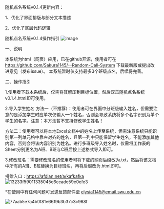 随机点名系统v0.1.4更新内容：

1、优化了界面排版与部分文本描述

2、优化了底层代码逻辑

随机点名系统v0.1.4操作指引
![image](https://github.com/Sakura1145/--Random-Call-System/assets/137955819/0d861813-c126-4766-a3a2-ed7a7cc53b79)

一、说明

本系统为html（网页）应用，已在github开源，使用者可在 https://github.com/Sakura1145/--Random-Call-System 下载最新版或提出改进意见（发布issue）。
本系统暂时仅支持最多3个班级点名，后续将完善。

二、操作指引

1.使用者下载本系统后，仅需将其解压到目标位置，然后双击随机点名系统v0.1.4.html即可使用。

2.导入学生姓名
方法一（不推荐）：使用者可在界面中分班级输入姓名，但需要注意的是添加学生时应单次仅输入一个姓名，否则会导致系统将多个名字识别为单个学生的名字。注意：本方法暂不支持修改学生姓名！

方法二：使用者可以将本地Excel文档中的姓名上传至系统，但需注意系统只能识别第一列单元格中靠左对齐的姓名，且第一列中只能保留学生姓名，不能添加其他内容，否则会将该内容识别为姓名。进行多班级导入姓名时，仅需将工作表的Sheet分别更名为A班、B班与C班后按上述格式导入即可。

3.修改班名：需要修改班名的使用者可将下载的网页后缀改为.txt，然后将该文档中所有的A班、B班替换为目标班名，再将后缀改为.html即可。

捐赠入口：https://afdian.net/a/kafkafka
![13233f59011335045c6ccadc59e0efe3](https://github.com/Sakura1145/--Random-Call-System/assets/137955819/a61e7c04-c474-4114-944a-e57ce6cd02d7)

*在使用中有任何问题可发送反馈邮件至 elysia1145@email.swu.edu.cn

![77aab5e7a4b0f81e66f9b3b37c3c968f](https://github.com/Sakura1145/--Random-Call-System/assets/137955819/821f8aae-af8d-4070-b85e-a4a66dd5d4af)
